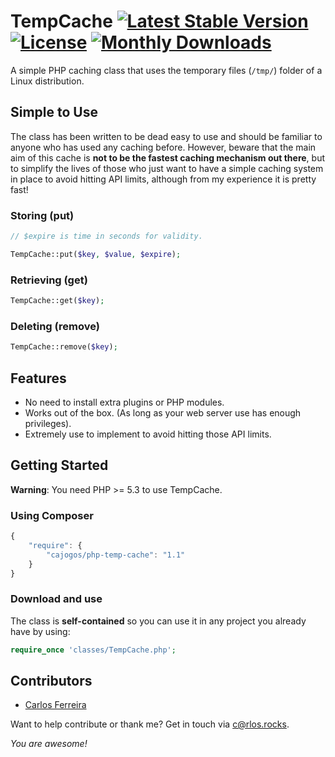 # TempCache [![Latest Stable Version](https://poser.pugx.org/cajogos/php-temp-cache/v/stable)](https://packagist.org/packages/cajogos/php-temp-cache) [![License](https://poser.pugx.org/cajogos/php-temp-cache/license)](https://packagist.org/packages/cajogos/php-temp-cache) [![Monthly Downloads](https://poser.pugx.org/cajogos/php-temp-cache/d/monthly)](https://packagist.org/packages/cajogos/php-temp-cache)

A simple PHP caching class that uses the temporary files (`/tmp/`) folder of a Linux distribution.

## Simple to Use

The class has been written to be dead easy to use and should be familiar to anyone who has used any caching before. However, beware that the main aim of this cache is **not to be the fastest caching mechanism out there**, but to simplify the lives of those who just want to have a simple caching system in place to avoid hitting API limits, although from my experience it is pretty fast!

### Storing (put)

```php
// $expire is time in seconds for validity.

TempCache::put($key, $value, $expire);
```

### Retrieving (get)

```php
TempCache::get($key);
```

### Deleting (remove)

```php
TempCache::remove($key);
```

## Features

* No need to install extra plugins or PHP modules.
* Works out of the box. (As long as your web server use has enough privileges).
* Extremely use to implement to avoid hitting those API limits.

## Getting Started

**Warning**: You need PHP >= 5.3 to use TempCache.

### Using Composer

```javascript
{
	"require": {
		"cajogos/php-temp-cache": "1.1"
	}
}
```

### Download and use

The class is **self-contained** so you can use it in any project you already have by using:

```php
require_once 'classes/TempCache.php';
```

## Contributors
- [Carlos Ferreira](https://github.com/cajogos)

Want to help contribute or thank me? Get in touch via <c@rlos.rocks>.

_You are awesome!_